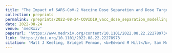 ```yaml
---
title: "The Impact of SARS-CoV-2 Vaccine Dose Separation and Dose Targeting on Hospital Admissions and Deaths from COVID-19 in England"
collection: preprints
permalink: /preprints/2022-08-24-COVID19_vacc_dose_separation_modelling_retrospective
date: 2022-08-24
venue: 'medRxiv'
paperurl: 'https://www.medrxiv.org/content/10.1101/2022.08.22.22278973v1.full.pdf'
link: 'https://doi.org/10.1101/2022.08.22.22278973'
citation: 'Matt J Keeling, Bridget Penman, <b>Edward M Hill</b>, Sam Moore. (2022). &quot;The Impact of SARS-CoV-2 Vaccine Dose Separation and Dose Targeting on Hospital Admissions and Deaths from COVID-19 in England.&quot; <i>medRxiv</i>. doi:10.1101&#47;2022.08.22.22278973.'
---
```

